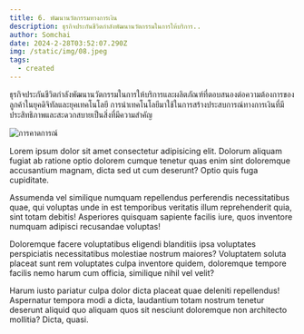 ```yaml
---
title: 6. พัฒนานวัตกรรมทางการเงิน
description: ธุรกิจประกันชีวิตกำลังพัฒนานวัตกรรมในการให้บริการ..
author: Somchai
date: 2024-2-28T03:52:07.290Z
img: /static/img/08.jpeg
tags:
  - created
---
```


ธุรกิจประกันชีวิตกำลังพัฒนานวัตกรรมในการให้บริการและผลิตภัณฑ์ที่ตอบสนองต่อความต้องการของลูกค้าในยุคดิจิทัลและยุคเทคโนโลยี การนำเทคโนโลยีมาใช้ในการสร้างประสบการณ์ทางการเงินที่มีประสิทธิภาพและสะดวกสบายเป็นสิ่งที่มีความสำคัญ

![การคาดการณ์](/static/img/06.jpeg "นวัตกรรม")

<div class="max-w-3xl text-base md:text-lg text-amber-700 mx-auto p-6 border-x-2 columns-1 md:columns-2">
    <p>Lorem ipsum dolor sit amet consectetur adipisicing elit. Dolorum aliquam fugiat ab ratione optio dolorem cumque tenetur quas enim sint doloremque accusantium magnam, dicta sed ut cum deserunt? Optio quis fuga cupiditate.</p>
    <p>Assumenda vel similique numquam repellendus perferendis necessitatibus quae, qui voluptas unde in est temporibus veritatis illum reprehenderit quia, sint totam debitis! Asperiores quisquam sapiente facilis iure, quos inventore numquam adipisci recusandae voluptas!</p>
    <p>Doloremque facere voluptatibus eligendi blanditiis ipsa voluptates perspiciatis necessitatibus molestiae nostrum maiores? Voluptatem soluta placeat sunt rem voluptates culpa inventore quidem, doloremque tempore facilis nemo harum cum officia, similique nihil vel velit?</p>
    <p>Harum iusto pariatur culpa dolor dicta placeat quae deleniti repellendus! Aspernatur tempora modi a dicta, laudantium totam nostrum tenetur deserunt aliquid quo aliquam quos sit nesciunt doloremque non architecto mollitia? Dicta, quasi.</p>
</div>